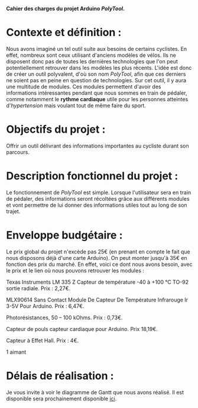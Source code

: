 <strong>Cahier des charges du projet Arduino <em>PolyTool</em>.</strong>


<h1>Contexte et définition :</h1>
Nous avons imaginé un tel outil suite aux besoins de certains cyclistes. En effet, nombreux sont ceux utilisant d'anciens modèles de vélos. Ils ne disposent donc pas de toutes les dernières technologies que l'on peut potentiellement retrouver dans les modèles les plus récents. L'idée est donc de créer un outil polyvalent, d'où son nom <em>PolyTool</em>, afin que ces derniers ne soient pas en peine en question de technologies. Sur cet outil, il y aura une multitude de modules. Ces modules permettent d'avoir des informations intéressantes pendant que nous sommes en train de pédaler, comme notamment le <strong>rythme cardiaque</strong> utile pour les personnes atteintes d'<em>hypertension</em> mais voulant tout de même faire du sport.
<h1>Objectifs du projet :</h1>
Offrir un outil délivrant des informations importantes au cycliste durant son parcours.
<h1>Description fonctionnel du projet :</h1>
Le fonctionnement de <em>PolyTool</em> est simple. Lorsque l'utilisateur sera en train de pédaler, des informations seront récoltées grâce aux différents modules et vont permettre de lui donner des informations utiles tout au long de son trajet.
<h1>Enveloppe budgétaire :</h1>
Le prix global du projet n'excède pas 25€ (en prenant en compte le fait que nous disposons déjà d'une carte Arduino). On peut monter jusqu'à 35€ en fonction des prix du marché.
En effet, voici ce dont nous avons besoin, avec le prix et le lien où nous pouvons retrouver les modules :

  Texas Instruments LM 335 Z Capteur de température -40 à +100 °C TO-92 sortie radiale. Prix : 2,27€.

  MLX90614 Sans Contact Module De Capteur De Température Infrarouge Ir 3-5V Pour Arduino. Prix : 6,47€.

  Photorésistances, 50 – 100 kOhms. Prix : 0,73€.

  Capteur de pouls capteur cardiaque pour Arduino. Prix 18,19€.

  Capteur à Effet Hall. Prix : 4€.

  1 aimant
<h1>Délais de réalisation :</h1>
Je vous invite à voir le diagramme de Gantt que nous avons réalisé. Il est disponible sera prochainement disponible <a href="Diagramme%20de%20Gantt%20-%20PolyTool">ici</a>.
